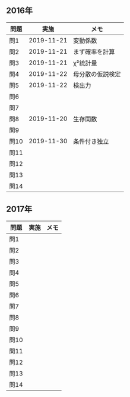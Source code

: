 
## 2016年

| 問題 | 実施 | メモ |
| ---- | ---- | ---- |
| 問1 |2019-11-21|変動係数|
| 問2 |2019-11-21|まず確率を計算|
| 問3 |2019-11-21|χ²統計量|
| 問4 |2019-11-22 | 母分散の仮説検定|
| 問5 | 2019-11-22| 検出力|
| 問6 | | |
| 問7 | | |
| 問8 |2019-11-20 | 生存関数 |
| 問9 | | |
| 問10 |2019-11-30|条件付き独立|
| 問11 | | |
| 問12 | | |
| 問13 | | |
| 問14 | | |

## 2017年
| 問題 | 実施 | メモ |
| ---- | ---- | ---- |
| 問1 | | |
| 問2 | | |
| 問3 | | |
| 問4 | | |
| 問5 | | |
| 問6 | | |
| 問7 | | |
| 問8 | | |
| 問9 | | |
| 問10 | | |
| 問11 | | |
| 問12 | | |
| 問13 | | |
| 問14 | | |

